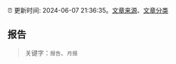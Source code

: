 :alarm_clock: 更新时间: 2024-06-07 21:36:35。[文章来源](/README.md)、[文章分类](/TAGS.md)

## 报告


> 关键字：`报告`、`月报`




